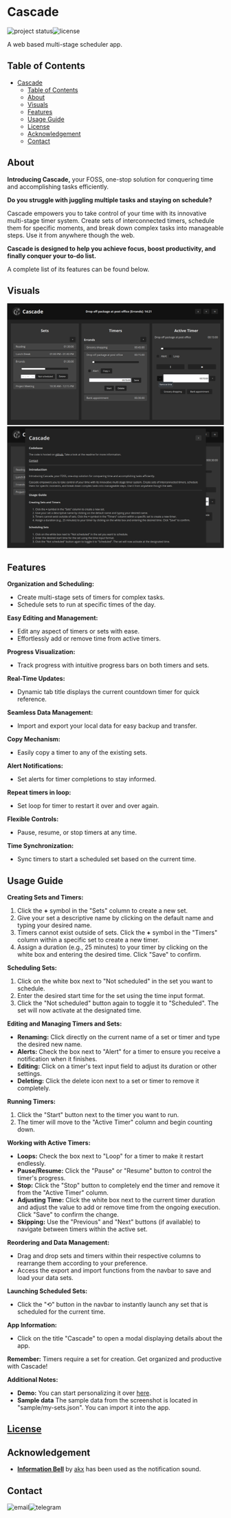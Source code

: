 # Cascade

[<img align="left" alt="project status" src="https://img.shields.io/badge/Status-Completed-1D1A82?style=for-the-badge" />](#)&nbsp;&nbsp;
[<img align="left" alt="license" src="https://img.shields.io/badge/License-MIT-750014?style=for-the-badge" />](LICENSE)&nbsp;&nbsp;

A web based multi-stage scheduler app.

## Table of Contents

-   [Cascade](#cascade)
    -   [Table of Contents](#table-of-contents)
    -   [About](#about)
    -   [Visuals](#visuals)
    -   [Features](#features)
    -   [Usage Guide](#usage-guide)
    -   [License](#license)
    -   [Acknowledgement](#acknowledgement)
    -   [Contact](#contact)

## About

**Introducing Cascade,** your FOSS, one-stop solution for conquering time and accomplishing tasks efficiently.

**Do you struggle with juggling multiple tasks and staying on schedule?**

Cascade empowers you to take control of your time with its innovative multi-stage timer system. Create sets of interconnected timers, schedule them for specific moments, and break down complex tasks into manageable steps. Use it from anywhere though the web.

**Cascade is designed to help you achieve focus, boost productivity, and finally conquer your to-do list.**

A complete list of its features can be found below.

## Visuals

![Screenshot of app](sample/preview/desktop_preview.png)
![Screenshot of details](sample/preview/details_desktop_preview.png)

## Features

**Organization and Scheduling:**

-   Create multi-stage sets of timers for complex tasks.
-   Schedule sets to run at specific times of the day.

**Easy Editing and Management:**

-   Edit any aspect of timers or sets with ease.
-   Effortlessly add or remove time from active timers.

**Progress Visualization:**

-   Track progress with intuitive progress bars on both timers and sets.

**Real-Time Updates:**

-   Dynamic tab title displays the current countdown timer for quick reference.

**Seamless Data Management:**

-   Import and export your local data for easy backup and transfer.

**Copy Mechanism:**

-   Easily copy a timer to any of the existing sets.

**Alert Notifications:**

-   Set alerts for timer completions to stay informed.

**Repeat timers in loop:**

-   Set loop for timer to restart it over and over again.

**Flexible Controls:**

-   Pause, resume, or stop timers at any time.

**Time Synchronization:**

-   Sync timers to start a scheduled set based on the current time.

## Usage Guide

**Creating Sets and Timers:**

1. Click the **+** symbol in the "Sets" column to create a new set.
2. Give your set a descriptive name by clicking on the default name and typing your desired name.
3. Timers cannot exist outside of sets. Click the **+** symbol in the "Timers" column within a specific set to create a new timer.
4. Assign a duration (e.g., 25 minutes) to your timer by clicking on the white box and entering the desired time. Click "Save" to confirm.

**Scheduling Sets:**

1. Click on the white box next to "Not scheduled" in the set you want to schedule.
2. Enter the desired start time for the set using the time input format.
3. Click the "Not scheduled" button again to toggle it to "Scheduled". The set will now activate at the designated time.

**Editing and Managing Timers and Sets:**

-   **Renaming:** Click directly on the current name of a set or timer and type the desired new name.
-   **Alerts:** Check the box next to "Alert" for a timer to ensure you receive a notification when it finishes.
-   **Editing:** Click on a timer's text input field to adjust its duration or other settings.
-   **Deleting:** Click the delete icon next to a set or timer to remove it completely.

**Running Timers:**

1. Click the "Start" button next to the timer you want to run.
2. The timer will move to the "Active Timer" column and begin counting down.

**Working with Active Timers:**

-   **Loops:** Check the box next to "Loop" for a timer to make it restart endlessly.
-   **Pause/Resume:** Click the "Pause" or "Resume" button to control the timer's progress.
-   **Stop:** Click the "Stop" button to completely end the timer and remove it from the "Active Timer" column.
-   **Adjusting Time:** Click the white box next to the current timer duration and adjust the value to add or remove time from the ongoing execution. Click "Save" to confirm the change.
-   **Skipping:** Use the "Previous" and "Next" buttons (if available) to navigate between timers within the active set.

**Reordering and Data Management:**

-   Drag and drop sets and timers within their respective columns to rearrange them according to your preference.
-   Access the export and import functions from the navbar to save and load your data sets.

**Launching Scheduled Sets:**

-   Click the "⟲" button in the navbar to instantly launch any set that is scheduled for the current time.

**App Information:**

-   Click on the title "Cascade" to open a modal displaying details about the app.

**Remember:** Timers require a set for creation. Get organized and productive with Cascade!

**Additional Notes:**

-   **Demo:** You can start personalizing it over [here](https://shashotoNur.github.io/cascade/).
-   **Sample data** The sample data from the screenshot is located in "sample/my-sets.json". You can import it into the app.

## [License](LICENSE)

## Acknowledgement

-   **[Information Bell](https://github.com/akx/Notifications/blob/master/OGG/Information_Bell.ogg)** by [akx](https://github.com/akx) has been used as the notification sound.

## Contact

[<img align="left" alt="email" src="https://img.shields.io/badge/email-8838FF?logo=proton&logoColor=white&style=for-the-badge" />](mailto:shashoto.nur@proton.me?subject=Wanted%20to%20talk%20about%20Cascade)
[<img align="left" alt="telegram" src="https://img.shields.io/badge/telegram-229ED9?logo=telegram&logoColor=white&style=for-the-badge" />](https://t.me/shashoto)

